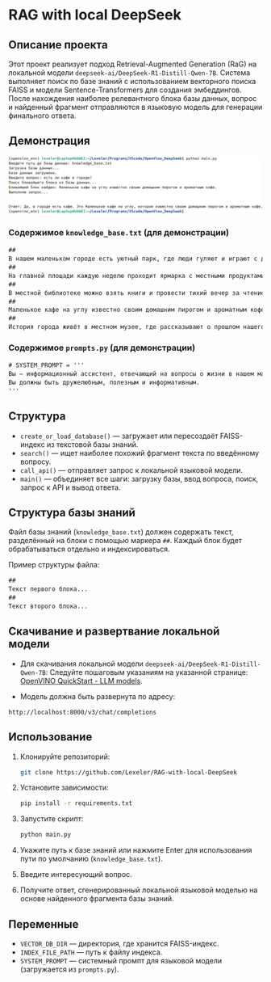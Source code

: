 # RAG with local DeepSeek 

## Описание проекта

Этот проект реализует подход Retrieval-Augmented Generation (RaG) на локальной модели `deepseek-ai/DeepSeek-R1-Distill-Qwen-7B`. Система выполняет поиск по базе знаний с использованием векторного поиска FAISS и модели Sentence-Transformers для создания эмбеддингов. После нахождения наиболее релевантного блока базы данных, вопрос и найденный фрагмент отправляются в языковую модель для генерации финального ответа.

## Демонстрация

![Демонстрация работы](view.png)

### Содержимое `knowledge_base.txt` (для демонстрации)

```txt
##
В нашем маленьком городе есть уютный парк, где люди гуляют и играют с детьми.
##
На главной площади каждую неделю проходит ярмарка с местными продуктами и ремеслами.
##
В местной библиотеке можно взять книги и провести тихий вечер за чтением.
##
Маленькое кафе на углу известно своим домашним пирогом и ароматным кофе.
##
История города живёт в местном музее, где рассказывают о прошлом нашего края.
```

### Содержимое `prompts.py` (для демонстрации)

```txt
# SYSTEM_PROMPT = '''
Вы — информационный ассистент, отвечающий на вопросы о жизни в нашем маленьком городе.
Вы должны быть дружелюбным, полезным и информативным.
'''
```

## Структура

- `create_or_load_database()` — загружает или пересоздаёт FAISS-индекс из текстовой базы знаний.
- `search()` — ищет наиболее похожий фрагмент текста по введённому вопросу.
- `call_api()` — отправляет запрос к локальной языковой модели.
- `main()` — объединяет все шаги: загрузку базы, ввод вопроса, поиск, запрос к API и вывод ответа.
## Структура базы знаний

Файл базы знаний (`knowledge_base.txt`) должен содержать текст, разделённый на блоки с помощью маркера `##`. Каждый блок будет обрабатываться отдельно и индексироваться.

Пример структуры файла:

```txt
##
Текст первого блока...
##
Текст второго блока...
```


## Скачивание и развертвание локальной модели

- Для скачивания локальной модели `deepseek-ai/DeepSeek-R1-Distill-Qwen-7B`:
Следуйте пошаговым указаниям на указанной странице: [OpenVINO QuickStart - LLM models](https://docs.openvino.ai/2025/model-server/ovms_docs_llm_quickstart.html).

- Модель должна быть развернута по адресу:

```
http://localhost:8000/v3/chat/completions
```
## Использование

1. Клонируйте репозиторий:
   ```bash
   git clone https://github.com/Lexeler/RAG-with-local-DeepSeek
   ```

2. Установите зависимости:
   ```bash
   pip install -r requirements.txt
   ```

3. Запустите скрипт:
   ```bash
   python main.py
   ```

4. Укажите путь к базе знаний или нажмите Enter для использования пути по умолчанию (`knowledge_base.txt`).

5. Введите интересующий вопрос.

6. Получите ответ, сгенерированный локальной языковой моделью на основе найденного фрагмента базы знаний.

## Переменные

- `VECTOR_DB_DIR` — директория, где хранится FAISS-индекс.
- `INDEX_FILE_PATH` — путь к файлу индекса.
- `SYSTEM_PROMPT` — системный промпт для языковой модели (загружается из `prompts.py`).
